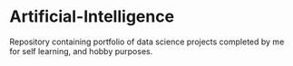 # Artificial-Intelligence
Repository containing portfolio of data science projects completed by me for self learning, and hobby purposes.

